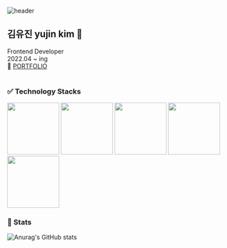 ![header](https://capsule-render.vercel.app/api?type=wave&color=auto&height=300&section=header&text=YUJIN%20KIM&fontSize=90)
<br/>
## 김유진 yujin kim 👋
Frontend Developer<br/>
2022.04 ~ ing<br/>
👀  <a href="http://yujinkim11.github.io/portfolio">PORTFOLIO</a> 
<br/>
<br/>

### ✅ Technology Stacks
<img src="https://img.shields.io/badge/javascript-E7DF1E?style=for-the-badge&logo=JavaScript&logoColor=black" width="120px"> <img src="https://img.shields.io/badge/Node.js-339933?style=for-the-badge&logo=Node.js&logoColor=white" width="120px"> <img src="https://img.shields.io/badge/React-61DAFB?style=for-the-badge&logo=React&logoColor=black" width="120px"> <img src="https://img.shields.io/badge/HTML-E34F26?style=for-the-badge&logo=HTML5&logoColor=white" width="120px"> <img src="https://img.shields.io/badge/React-1572B6?style=for-the-badge&logo=CSS3&logoColor=white" width="120px">



### 📝 Stats
![Anurag's GitHub stats](https://github-readme-stats.vercel.app/api?username=yujinkim11&show_icons=true&theme=vue)





<!--
**yujinkim11/yujinkim11** is a ✨ _special_ ✨ repository because its `README.md` (this file) appears on your GitHub profile.

Here are some ideas to get you started:

- 🔭 I’m currently working on ...
- 🌱 I’m currently learning ...
- 👯 I’m looking to collaborate on ...
- 🤔 I’m looking for help with ...
- 💬 Ask me about ...
- 📫 How to reach me: ...
- 😄 Pronouns: ...
- ⚡ Fun fact: ...
-->
